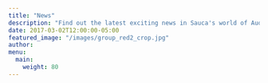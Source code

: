 ```yaml
---
title: "News"
description: "Find out the latest exciting news in Sauca's world of Audience Involvement and Hybrid Viewing Experiences"
date: 2017-03-02T12:00:00-05:00
featured_image: "/images/group_red2_crop.jpg"
author:
menu:
  main:
    weight: 80
---
```


